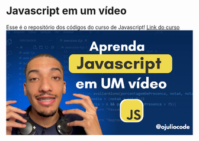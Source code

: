 # Javascript em um vídeo
Esse é o repositório dos códigos do curso de Javascript!
[Link do curso](https://youtu.be/FDpKZKn7oKw)
![Link do curso](js.png)